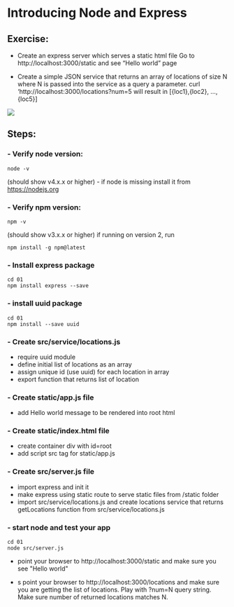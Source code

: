 # Introducing Node and Express

## Exercise:
- Create an express server which serves a static html file
Go to http://localhost:3000/static and see “Hello world” page

- Create a simple JSON service that returns an array of locations of size N where N is passed into the service as a query a parameter.
curl ‘http://localhost:3000/locations?num=5 will result in [{loc1},{loc2}, …,{loc5}]

![](../images/01.gif)

## Steps:
### - Verify node version:

```
node -v
```
(should show v4.x.x or higher)
    - if node is missing install it from https://nodejs.org

### - Verify npm version:


```
npm -v
```

(should show v3.x.x or higher) if running on version 2, run

```
npm install -g npm@latest
```

### - Install express package
```
cd 01
npm install express --save
```

### - install uuid package
```
cd 01
npm install --save uuid
```

### - Create src/service/locations.js
- require uuid module
- define initial list of locations as an array
- assign unique id (use uuid) for each location in array
- export function that returns list of location


### - Create static/app.js file
- add Hello world message to be rendered into root html

### - Create static/index.html file
- create container div with id=root
- add script src tag for static/app.js

### - Create src/server.js file
- import express and init it
- make express using static route to serve static files from /static  folder
- import src/service/locations.js and create locations service that returns getLocations function from  src/service/locations.js



### - start node and test your app

```
cd 01
node src/server.js
```
- point your browser to http://localhost:3000/static and make sure you see  "Hello world"

-   s point your browser to http://localhost:3000/locations and make sure you are
getting the list of locations. Play with ?num=N query string. Make sure number of returned locations matches N.
